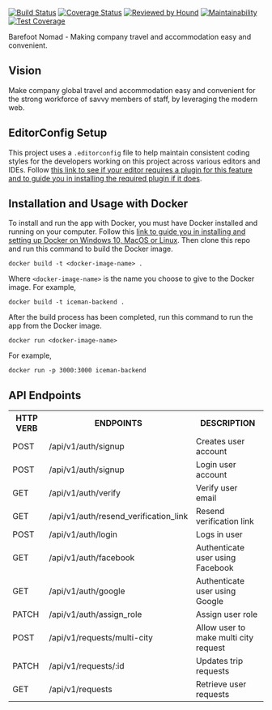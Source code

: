 [![Build Status](https://travis-ci.com/andela/iceman-backend.svg?branch=development)](https://travis-ci.com/andela/iceman-backend)
[![Coverage Status](https://coveralls.io/repos/github/andela/iceman-backend/badge.svg?branch=development)](https://coveralls.io/github/andela/iceman-backend?branch=development) [![Reviewed by Hound](https://img.shields.io/badge/Reviewed_by-Hound-8E64B0.svg)](https://houndci.com)
[![Maintainability](https://api.codeclimate.com/v1/badges/56f831ea8261409ffb5f/maintainability)](https://codeclimate.com/github/andela/iceman-backend/maintainability)
[![Test Coverage](https://api.codeclimate.com/v1/badges/56f831ea8261409ffb5f/test_coverage)](https://codeclimate.com/github/andela/iceman-backend/test_coverage)

Barefoot Nomad - Making company travel and accommodation easy and convenient.

## Vision

Make company global travel and accommodation easy and convenient for the strong workforce of savvy members of staff, by leveraging the modern web.

## EditorConfig Setup
This project uses a `.editorconfig` file to help maintain consistent coding styles for the developers working on this project across various editors and IDEs. Follow [this link to see if your editor requires a plugin for this feature and to guide you in installing the required plugin if it does](https://editorconfig.org/#download).

## Installation and Usage with Docker
To install and run the app with Docker, you must have Docker installed and running on your computer. Follow this [link to guide you in installing and setting up Docker on Windows 10, MacOS or Linux](https://docs.docker.com/install/). Then clone this repo and run this command to build the Docker image.
```
docker build -t <docker-image-name> .
```
Where `<docker-image-name>` is the name you choose to give to the Docker image. For example,
```
docker build -t iceman-backend .
```
After the build process has been completed, run this command to run the app from the Docker image.
```
docker run <docker-image-name>
```
For example,
```
docker run -p 3000:3000 iceman-backend
```

## API Endpoints

<table>
<tr><th>HTTP VERB</th><th>ENDPOINTS</th><th>DESCRIPTION</th></tr>
<tr><td>POST</td><td>/api/v1/auth/signup</td><td>Creates user account</td></tr>
<tr><td>POST</td><td>/api/v1/auth/signup</td><td>Login user account</td></tr>
<tr><td>GET</td><td>/api/v1/auth/verify</td><td>Verify user email</td></tr>
<tr><td>GET</td><td>/api/v1/auth/resend_verification_link</td><td>Resend verification link</td></tr>
<tr><td>POST</td><td>/api/v1/auth/login</td><td>Logs in user</td></tr>
<tr><td>GET</td><td>/api/v1/auth/facebook</td><td>Authenticate user using Facebook</td></tr>
<tr><td>GET</td><td>/api/v1/auth/google</td><td>Authenticate user using Google</td></tr>
<tr><td>PATCH</td><td>/api/v1/auth/assign_role</td><td>Assign user role</td></tr>
<tr><td>POST</td><td>/api/v1/requests/multi-city</td><td>Allow user to make multi city request</td></tr>
<tr><td>PATCH</td><td>/api/v1/requests/:id</td><td>Updates trip requests</td></tr>
<tr><td>GET</td><td>/api/v1/requests</td><td>Retrieve user requests</td></tr>
</table>
